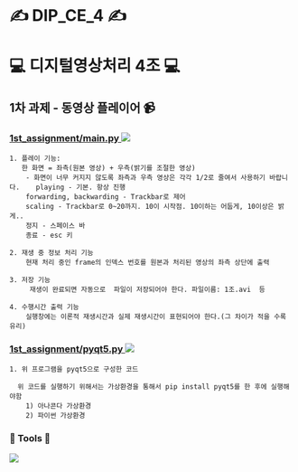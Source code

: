 # ✍ DIP_CE_4 ✍
# 💻 디지털영상처리 4조 💻

## 1차 과제 - 동영상 플레이어 📹 
### <a href="https://github.com/Hajungwon01/DIP_CE_4/blob/main/1st_assignment/main.py">1st_assignment/main.py <img src="https://img.shields.io/badge/Python-3776AB?style=flat-square&logo=Python&logoColor=white"/></a>
    1. 플레이 기능:
       한 화면 = 좌측(원본 영상) + 우측(밝기를 조절한 영상)
        - 화면이 너무 커지지 않도록 좌측과 우측 영상은 각각 1/2로 줄여서 사용하기 바랍니다.    playing - 기본. 항상 진행
        forwarding, backwarding - Trackbar로 제어
        scaling - Trackbar로 0~20까지. 10이 시작점. 10이하는 어둡게, 10이상은 밝게..
        정지 - 스페이스 바
        종료 - esc 키

    2. 재생 중 정보 처리 기능
        현재 처리 중인 frame의 인덱스 번호를 원본과 처리된 영상의 좌측 상단에 출력

    3. 저장 기능
         재생이 완료되면 자동으로  파일이 저장되어야 한다. 파일이름: 1조.avi  등

    4. 수행시간 출력 기능
        실행창에는 이론적 재생시간과 실제 재생시간이 표현되어야 한다.(그 차이가 적을 수록 유리)
        
### <a href="https://github.com/Hajungwon01/DIP_CE_4/blob/main/1st_assignment/pyqt5.py">1st_assignment/pyqt5.py <img src="https://img.shields.io/badge/Python-3776AB?style=flat-square&logo=Python&logoColor=white"/></a>

    1. 위 프로그램을 pyqt5으로 구성한 코드

      위 코드를 실행하기 위해서는 가상환경을 통해서 pip install pyqt5를 한 후에 실행해야함
        1) 아나콘다 가상환경
        2) 파이썬 가상환경

### 🔧 Tools 🔧
<img src="https://img.shields.io/badge/Pycharm-000000?style=flat-square&logo=pycharm&logoColor=white"/>
